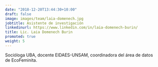 ```yaml
---
date: "2018-12-20T13:44:30+10:00"
draft: false
image: images/team/laia-domenech.jpg
jobtitle: Asistente de investigación 
linkedinurl: https://www.linkedin.com/in/laia-domenech-burin/
title: Lic. Laia Domenech Burin
promoted: true
weight: 5
---
```


Socióloga UBA, docente EIDAES-UNSAM, coordinadora del área de datos de EcoFeminita.